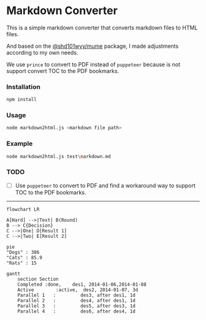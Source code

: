 # Markdown Converter

This is a simple markdown converter that converts markdown files to HTML files.

And based on the [@shd101wyy/mume](https://github.com/shd101wyy/mume) package, I made adjustments according to my own needs.

We use `prince` to convert to PDF instead of `puppeteer` because is not support convert TOC to the PDF bookmarks.

### Installation

```bash
npm install
```

### Usage

```bash
node markdown2html.js <markdown file path>
```

### Example

```bash
node markdown2html.js test\markdown.md
```

### TODO

- [ ] Use `puppeteer` to convert to PDF and find a workaround way to support TOC to the PDF bookmarks.

---

```mermaid
flowchart LR

A[Hard] -->|Text| B(Round)
B --> C{Decision}
C -->|One| D[Result 1]
C -->|Two| E[Result 2]
```

```mermaid
pie
"Dogs" : 386
"Cats" : 85.9
"Rats" : 15
```

```mermaid
gantt
    section Section
    Completed :done,    des1, 2014-01-06,2014-01-08
    Active        :active,  des2, 2014-01-07, 3d
    Parallel 1   :         des3, after des1, 1d
    Parallel 2   :         des4, after des1, 1d
    Parallel 3   :         des5, after des3, 1d
    Parallel 4   :         des6, after des4, 1d
```